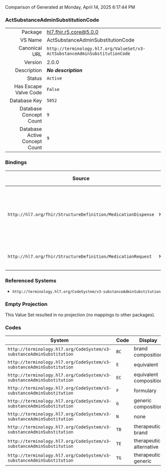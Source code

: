 Comparison of 
Generated at Monday, April 14, 2025 6:17:44 PM

### ActSubstanceAdminSubstitutionCode

|      |     |
| ---: | --- |
| Package | hl7.fhir.r5.core@5.0.0 |
| VS Name | ActSubstanceAdminSubstitutionCode |
| Canonical URL | `http://terminology.hl7.org/ValueSet/v3-ActSubstanceAdminSubstitutionCode` |
| Version | 2.0.0 |
| Description | ***No description*** |
| Status | `Active` |
| Has Escape Valve Code | `False` |
| Database Key | `5052` |
| Database Concept Count | `9` |
| Database Active Concept Count | `9` |
### Bindings

| Source | Element | Binding | Strength | Element Short |
| ------ | ------- | ------- | -------- | ------------- |
| `http://hl7.org/fhir/StructureDefinition/MedicationDispense` | `MedicationDispense.substitution.type` | `http://terminology.hl7.org/ValueSet/v3-ActSubstanceAdminSubstitutionCode` | `Example` | Code signifying whether a different drug was dispensed from what was prescribed |
| `http://hl7.org/fhir/StructureDefinition/MedicationRequest` | `MedicationRequest.substitution.allowed[x]` | `http://terminology.hl7.org/ValueSet/v3-ActSubstanceAdminSubstitutionCode` | `Preferred` | Whether substitution is allowed or not |

### Referenced Systems

* `http://terminology.hl7.org/CodeSystem/v3-substanceAdminSubstitution`
### Empty Projection

This Value Set resulted in no projection (no mappings to other packages).

### Codes

| System | Code | Display |
| ------ | ---- | ------- |
| `http://terminology.hl7.org/CodeSystem/v3-substanceAdminSubstitution` | `BC` | brand composition |
| `http://terminology.hl7.org/CodeSystem/v3-substanceAdminSubstitution` | `E` | equivalent |
| `http://terminology.hl7.org/CodeSystem/v3-substanceAdminSubstitution` | `EC` | equivalent composition |
| `http://terminology.hl7.org/CodeSystem/v3-substanceAdminSubstitution` | `F` | formulary |
| `http://terminology.hl7.org/CodeSystem/v3-substanceAdminSubstitution` | `G` | generic composition |
| `http://terminology.hl7.org/CodeSystem/v3-substanceAdminSubstitution` | `N` | none |
| `http://terminology.hl7.org/CodeSystem/v3-substanceAdminSubstitution` | `TB` | therapeutic brand |
| `http://terminology.hl7.org/CodeSystem/v3-substanceAdminSubstitution` | `TE` | therapeutic alternative |
| `http://terminology.hl7.org/CodeSystem/v3-substanceAdminSubstitution` | `TG` | therapeutic generic |
